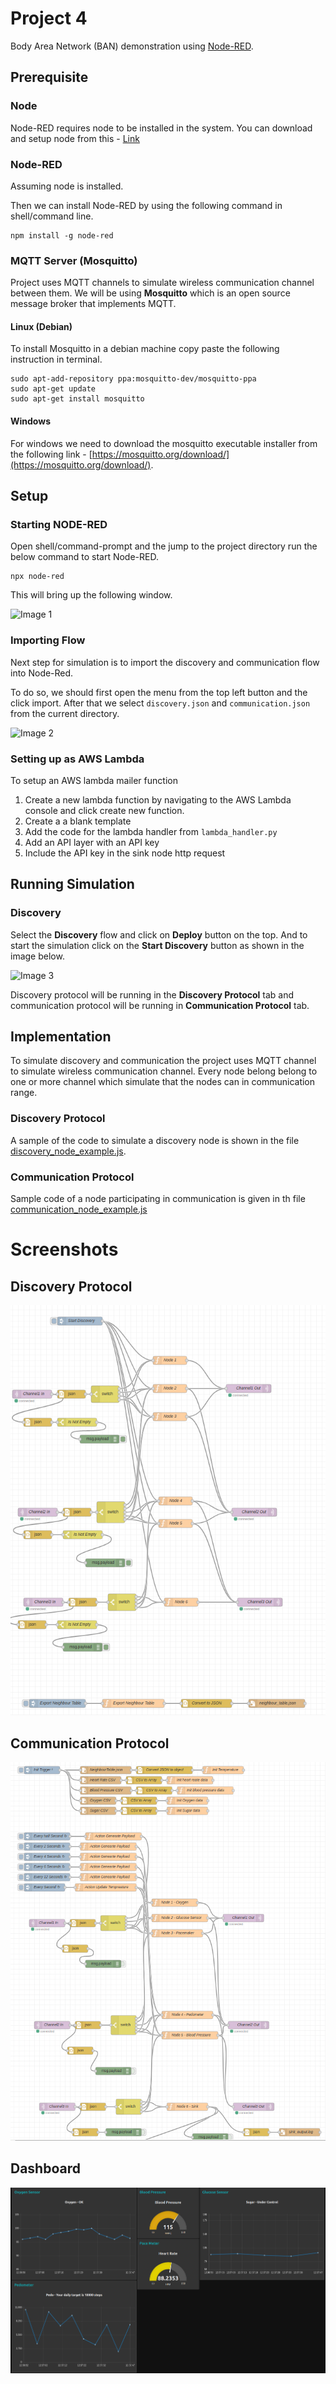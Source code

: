 # Project 4

Body Area Network (BAN) demonstration using [Node-RED](https://nodered.org/).

## Prerequisite 

### Node

Node-RED requires node to be installed in the system. You can download and setup node from this - [Link](https://nodejs.org/en/)

### Node-RED

Assuming node is installed. 

Then we can install Node-RED by using the following command in shell/command line.

```
npm install -g node-red
```

### MQTT Server (Mosquitto)

Project uses MQTT channels to simulate wireless communication channel between them. We will be using **Mosquitto** which is an open source message broker that implements MQTT.

#### Linux (Debian)

To install Mosquitto in a debian machine copy paste the following instruction in terminal.

```
sudo apt-add-repository ppa:mosquitto-dev/mosquitto-ppa
sudo apt-get update
sudo apt-get install mosquitto
```

#### Windows

For windows we need to download the mosquitto executable installer from the following link - [https://mosquitto.org/download/](https://mosquitto.org/download/).

## Setup

### Starting NODE-RED

Open shell/command-prompt and the jump to the project directory run the below command to start Node-RED.

```
npx node-red
```

This will bring up the following window.

![Image 1](doc/img1.png)

### Importing Flow

Next step for simulation is to import the discovery and communication flow into Node-Red.

To do so, we should first open the menu from the top left button and the click import. After that we select `discovery.json` and `communication.json` from the current directory.

![Image 2](doc/img2.png)

### Setting up as AWS Lambda

To setup an AWS lambda mailer function

1. Create a new lambda function by navigating to the AWS Lambda console and click create new function.
2. Create a a blank template
3. Add the code for the lambda handler from `lambda_handler.py`
4. Add an API layer with an API key
5. Include the API key in the sink node http request

## Running Simulation

### Discovery

Select the **Discovery** flow and click on **Deploy** button on the top. And to start the simulation click on the **Start Discovery** button as shown in the image below.

![Image 3](doc/img3.png)

Discovery protocol will be running in the **Discovery Protocol** tab and communication protocol will be running in **Communication Protocol** tab.

## Implementation

To simulate discovery and communication the project uses MQTT channel to simulate wireless communication channel. Every node belong belong to one or more channel which simulate that the nodes can in communication range.

### Discovery Protocol

A sample of the code to simulate a discovery node is shown in the file [discovery_node_example.js](./discovery_node_example.js).

### Communication Protocol

Sample code of a node participating in communication is given in th file [communication_node_example.js](./communication_node_example.js)

# Screenshots

## Discovery Protocol

![Discovery Protocol](./doc/discovery.png)

## Communication Protocol

![Communication Protocol](./doc/communication.png)

## Dashboard

![Dasboard](./doc/dashboard.png)
